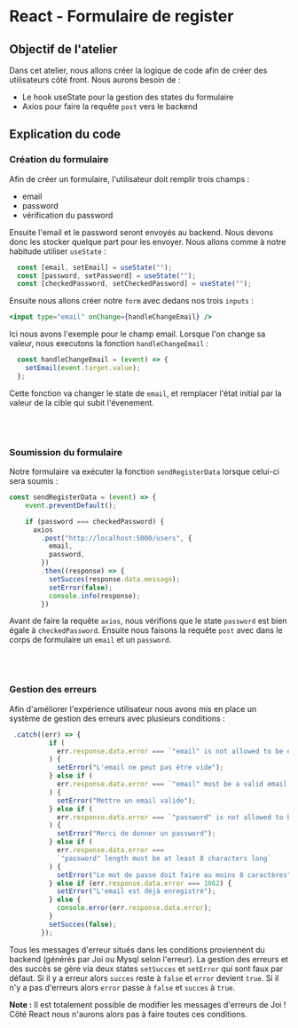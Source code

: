 # React - Formulaire de register

## Objectif de l'atelier

Dans cet atelier, nous allons créer la logique de code afin de créer des utilisateurs côté front. Nous aurons besoin de :

- Le hook useState pour la gestion des states du formulaire
- Axios pour faire la requête `post` vers le backend

## Explication du code

### Création du formulaire

Afin de créer un formulaire, l'utilisateur doit remplir trois champs :
- email
- password
- vérification du password

Ensuite l'email et le password seront envoyés au backend. Nous devons donc les stocker quelque part pour les envoyer. Nous allons comme à notre habitude utiliser `useState` :

```js
  const [email, setEmail] = useState("");
  const [password, setPassword] = useState("");
  const [checkedPassword, setCheckedPassword] = useState("");
```

Ensuite nous allons créer notre `form` avec dedans nos trois `inputs` :

```jsx
<input type="email" onChange={handleChangeEmail} />
```

Ici nous avons l'exemple pour le champ email. Lorsque l'on change sa valeur, nous executons la fonction `handleChangeEmail` :

```js
  const handleChangeEmail = (event) => {
    setEmail(event.target.value);
  };
```

Cette fonction va changer le state de `email`, et remplacer l'état initial par la valeur de la cible qui subit l'évenement.

<br>
<br>

### Soumission du formulaire

Notre formulaire va exécuter la fonction `sendRegisterData` lorsque celui-ci sera soumis :

```js
const sendRegisterData = (event) => {
    event.preventDefault();

    if (password === checkedPassword) {
      axios
        .post("http://localhost:5000/users", {
          email,
          password,
        })
        .then((response) => {
          setSucces(response.data.message);
          setError(false);
          console.info(response);
        })
```

Avant de faire la requête `axios`, nous vérifions que le state `password` est bien égale à `checkedPassword`. Ensuite nous faisons la requête `post` avec dans le corps de formulaire un `email` et un `password`.

<br>
<br>

### Gestion des erreurs

Afin d'améliorer l'expérience utilisateur nous avons mis en place un système de gestion des erreurs avec plusieurs conditions : 

```js
 .catch((err) => {
          if (
            err.response.data.error === `"email" is not allowed to be empty`
          ) {
            setError("L'email ne peut pas être vide");
          } else if (
            err.response.data.error === `"email" must be a valid email`
          ) {
            setError("Mettre un email valide");
          } else if (
            err.response.data.error === `"password" is not allowed to be empty`
          ) {
            setError("Merci de donner un password");
          } else if (
            err.response.data.error ===
            `"password" length must be at least 8 characters long`
          ) {
            setError("Le mot de passe doit faire au moins 8 caractères");
          } else if (err.response.data.error === 1062) {
            setError("L'email est déjà enregistré");
          } else {
            console.error(err.response.data.error);
          }
          setSucces(false);
        });
```

Tous les messages d'erreur situés dans les conditions proviennent du backend (générés par Joi ou Mysql selon l'erreur).
La gestion des erreurs et des succès se gère via deux states `setSucces` et `setError` qui sont faux par défaut.
Si il y a erreur alors `succes` reste à `false` et `error` devient `true`. Si il n'y a pas d'erreurs alors `error` passe à `false` et `succes` à `true`.

**Note :** Il est totalement possible de modifier les messages d'erreurs de Joi ! Côté React nous n'aurons alors pas à faire toutes ces conditions.
